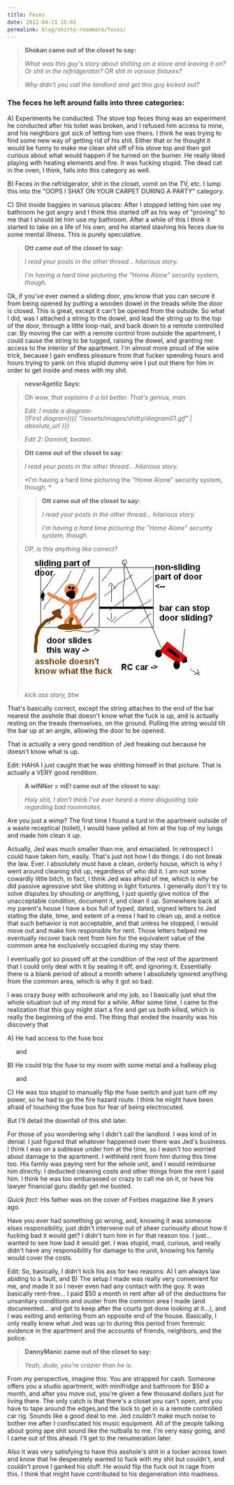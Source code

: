 ```yaml
---
title: Feces
date: 2012-04-11 15:03
permalink: blag/shitty-roommate/feces/
---
```


>**Shokan came out of the closet to say:**
>
>*What was this guy's story about shitting on a stove and leaving it on? Or shit in the refridgerator? OR shit in various fixtures?*
>
>*Why didn't you call the landlord and get this guy kicked out?*
>

### The feces he left around falls into three categories:

A) Experiments he conducted. The stove top feces thing was an experiment he conducted after his toilet was broken, and I refused him access to mine, and his neighbors got sick of letting him use theirs. I think he was trying to find some new way of getting rid of his shit. Either that or he thought it would be funny to make me clean shit off of his stove top and then got curious about what would happen if he turned on the burner. He really liked playing with heating elements and fire. It was fucking stupid. The dead cat in the oven, I think, falls into this category as well.

B) Feces in the refridgerator, shit in the closet, vomit on the TV, etc. I lump this into the "OOPS I SHAT ON YOUR CARPET DURING A PARTY" category.

C) Shit inside baggies in various places: After I stopped letting him use my bathroom he got angry and I think this started off as his way of "proving" to me that I should let him use my bathroom. After a while of this I think it started to take on a life of his own, and he started stashing his feces due to some mental illness. This is purely speculative.


>**Ott came out of the closet to say:**
>
>*I read your posts in the other thread... hilarious story.*
>
>*I'm having a hard time picturing the "Home Alone" security system, though.*

Ok, if you've ever owned a sliding door, you know that you can secure it from being opened by putting a wooden dowel in the treads while the door is closed. This is great, except it can't be opened from the outside. So what I did, was I attached a string to the dowel, and lead the string up to the top of the door, through a little loop-nail, and back down to a remote controlled car. By moving the car with a remote control from outside the apartment, I could cause the string to be tugged, raising the dowel, and granting me access to the interior of the apartment. I'm almost more proud of the wire trick, because I gain endless pleasure from that fucker spending hours and hours trying to yank on this stupid dummy wire I put out there for him in order to get inside and mess with my shit.


>**nevar4getliz Says:**
>
>*Oh wow, that explains it a lot better. That's genius, man.*
>
>*Edit: I made a diagram:<br>![First diagram]({{ "/assets/images/shitty/diagram01.gif" | absolute_url }})*
>
>*Edit 2: Dammit, beaten.*



>**Ott came out of the closet to say:**
>
>*I read your posts in the other thread... hilarious story.*
>
>*I'm having a hard time picturing the "Home Alone" security system, though. *



>>**Ott came out of the closet to say:**
>>
>>*I read your posts in the other thread... hilarious story.*
>>
>>*I'm having a hard time picturing the "Home Alone" security system, though.*
>
>*OP, is this anything like correct?*
>
>![Sliding Part of door](/assets/images/shitty/diagram02.gif)
>
>*kick ass story, btw*


That's basically correct, except the string attaches to the end of the bar nearest the asshole that doesn't know what the fuck is up, and is actually resting on the treads themselves, on the ground. Pulling the string would tilt the bar up at an angle, allowing the door to be opened.

That is actually a very good rendition of Jed freaking out because he doesn't know what is up.

Edit: HAHA I just caught that he was shitting himself in that picture. That is actually a VERY good rendition.


>**A wINNer = mE! came out of the closet to say:**
>
>*Holy shit, I don't think I've ever heard a more disgusting tale regarding bad roommates.*

Are you just a wimp? The first time I found a turd in the apartment outside of a waste receptical (toilet), I would have yelled at him at the top of my lungs and made him clean it up.

Actually, Jed was much smaller than me, and emaciated. In retrospect I could have taken him, easily. That's just not how I do things. I do not break the law. Ever. I absolutely must have a clean, orderly house, which is why I went around cleaning shit up, regardless of who did it. I am not some cowardly little bitch, in fact, I think Jed was afraid of me, which is why he did passive agressive shit like shitting in light fixtures. I generally don't try to solve disputes by shouting or anything, I just quietly give notice of the unacceptable condition, document it, and clean it up. Somewhere back at my parent's house I have a box full of typed, dated, signed letters to Jed stating the date, time, and extent of a mess I had to clean up, and a notice that such behavior is not acceptable, and that unless he stopped, I would move out and make him responsible for rent. Those letters helped me eventually recover back rent from him for the equivalent value of the common area he exclusively occupied during my stay there.

I eventually got so pissed off at the condition of the rest of the apartment that I could only deal with it by sealing it off, and ignoring it. Essentially there is a blank period of about a month where I absolutely ignored anything from the common area, which is why it got so bad.

I was crazy busy with schoolwork and my job, so I basically just shut the whole situation out of my mind for a while. After some time, I came to the realization that this guy might start a fire and get us both killed, which is really the beginning of the end. The thing that ended the insanity was his discovery that

A) He had access to the fuse box

&nbsp;&nbsp;&nbsp;&nbsp;&nbsp;and

B) He could trip the fuse to my room with some metal and a hallway plug

&nbsp;&nbsp;&nbsp;&nbsp;&nbsp;and

C) He was too stupid to manually flip the fuse switch and just turn off my power, so he had to go the fire hazard route. I think he might have been afraid of touching the fuse box for fear of being electrocuted.

But I'll detail the downfall of this shit later.

For those of you wondering why I didn't call the landlord. I was kind of in denial. I just figured that whatever happened over there was Jed's business. I think I was on a sublease under him at the time, so I wasn't too worried about damage to the apartment. I withheld rent from him during this time too. His family was paying rent for the whole unit, and I would reimburse him directly. I deducted cleaning costs and other things from the rent I paid him. I think he was too embarassed or crazy to call me on it, or have his lawyer financial guru daddy get me busted.

*Quick fact:* His father was on the cover of Forbes magazine like 8 years ago.

Have you ever had something go wrong, and, knowing it was someone elses responsibility, just didn't intervene out of sheer curiousity about how it fucking bad it would get? I didn't turn him in for that reason too. I just... wanted to see how bad it would get. I was stupid, mad, curious, and really didn't have any responsibility for damage to the unit, knowing his family would cover the costs.

Edit: So, basically, I didn't kick his ass for two reasons: A) I am always law abiding to a fault, and B) The setup I made was really very convenient for me, and made it so I never even had any contact with the guy. It was basically rent-free... I paid $50 a month in rent after all of the deductions for unsanitary conditions and ouster from the common area I made (and documented... and got to keep after the courts got done looking at it...), and I was exiting and entering from an opposite end of the house. Basically, I only really knew what Jed was up to during this period from forensic evidence in the apartment and the accounts of friends, neighbors, and the police.

>**DannyManic came out of the closet to say:**
>
>*Yeah, dude, you're crazier than he is.*

From my perspective, imagine this: You are strapped for cash. Someone offers you a studio apartment, with minifridge and bathroom for $50 a month, and after you move out, you're given a few thousand dollars just for living there. The only catch is that there's a closet you can't open, and you have to tape around the edges,and the lock to get in is a remote controlled car rig. Sounds like a good deal to me. Jed couldn't make much noise to bother me after I confiscated his music equipment. All of the people talking about going ape shit sound like the nutballs to me. I'm very easy going, and I came out of this ahead. I'll get to the renumeration later.

Also it was very satisfying to have this asshole's shit in a locker across town and know that he desperately wanted to fuck with my shit but couldn't, and couldn't prove I ganked his stuff. He would flip the fuck out in rage from this. I think that might have contributed to his degeneration into madness.